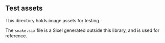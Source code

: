 ## Test assets

This directory holds image assets for testing.

The `snake.six` file is a Sixel generated outside this library, and is used for reference.
